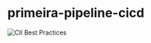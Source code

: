 # primeira-pipeline-cicd


![CII Best Practices](https://github.com/isamuelalmeida/inicio-pipeline-cicd/actions/workflows/logs.yml/badge.svg?branch=main&event=push)